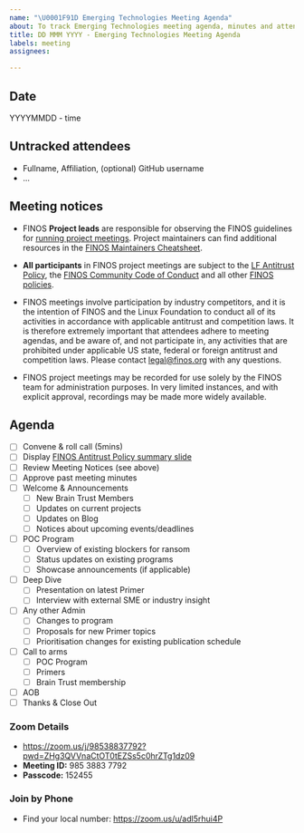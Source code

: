 ```yaml
---
name: "\U0001F91D Emerging Technologies Meeting Agenda"
about: To track Emerging Technologies meeting agenda, minutes and attendance
title: DD MMM YYYY - Emerging Technologies Meeting Agenda
labels: meeting
assignees: 

---
```



 ## Date
YYYYMMDD - time

## Untracked attendees
- Fullname, Affiliation, (optional) GitHub username
- ...

## Meeting notices
- FINOS **Project leads** are responsible for observing the FINOS guidelines for [running project meetings](https://community.finos.org/docs/governance/meeting-procedures/). Project maintainers can find additional resources in the [FINOS Maintainers Cheatsheet](https://community.finos.org/docs/finos-maintainers-cheatsheet).

- **All participants** in FINOS project meetings are subject to the [LF Antitrust Policy](https://www.linuxfoundation.org/antitrust-policy/), the [FINOS Community Code of Conduct](https://community.finos.org/docs/governance/code-of-conduct) and all other [FINOS policies](https://community.finos.org/docs/governance/#policies). 

- FINOS meetings involve participation by industry competitors, and it is the intention of FINOS and the Linux Foundation to conduct all of its activities in accordance with applicable antitrust and competition laws. It is therefore extremely important that attendees adhere to meeting agendas, and be aware of, and not participate in, any activities that are prohibited under applicable US state, federal or foreign antitrust and competition laws. Please contact legal@finos.org with any questions.

- FINOS project meetings may be recorded for use solely by the FINOS team for administration purposes. In very limited instances, and with explicit approval, recordings may be made more widely available.

## Agenda
- [ ] Convene & roll call (5mins)
- [ ] Display [FINOS Antitrust Policy summary slide](https://community.finos.org/Compliance-Slides/Antitrust-Compliance-Slide.pdf) 
- [ ] Review Meeting Notices (see above)
- [ ] Approve past meeting minutes
- [ ] Welcome & Announcements
   - [ ] New Brain Trust Members
   - [ ] Updates on current projects
   - [ ] Updates on Blog
   - [ ] Notices about upcoming events/deadlines
- [ ] POC Program
   - [ ] Overview of existing blockers for ransom
   - [ ] Status updates on existing programs
   - [ ] Showcase announcements (if applicable)
- [ ] Deep Dive
   - [ ] Presentation on latest Primer
   - [ ] Interview with external SME or industry insight
- [ ] Any other Admin
   - [ ] Changes to program
   - [ ] Proposals for new Primer topics
   - [ ] Prioritisation changes for existing publication schedule
- [ ] Call to arms
   - [ ] POC Program
   - [ ] Primers
   - [ ] Brain Trust membership
- [ ] AOB
- [ ] Thanks & Close Out

### Zoom Details
- https://zoom.us/j/98538837792?pwd=ZHg3QVVnaCtOT0tEZSs5c0hrZTg1dz09
- **Meeting ID:** 985 3883 7792 
- **Passcode:** 152455

### Join by Phone
- Find your local number: https://zoom.us/u/adl5rhui4P